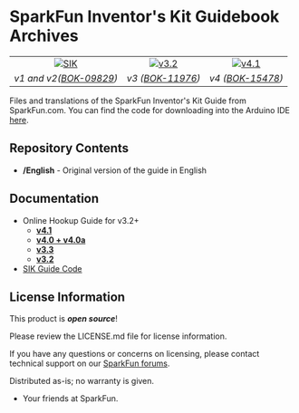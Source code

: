 SparkFun Inventor's Kit Guidebook Archives
==================================

<table class="table table-hover table-striped table-bordered">
  <tr align="center">
   <td><a href="https://www.sparkfun.com/products/09829"><img src="https://cdn.sparkfun.com/assets/parts/3/9/0/6/09646-01c.jpg" alt="SIK"></a></td>
   <td><a href="https://www.sparkfun.com/products/11976"><img src="https://cdn.sparkfun.com//assets/parts/7/5/6/6/11976-02.jpg" alt="v3.2"></a></td>
   <td><a href="https://www.sparkfun.com/products/15478"><img src="https://cdn.sparkfun.com//assets/parts/1/4/0/6/8/15478-SparkFun_Inventor_s_Kit_Guidebook_-_v4.1-02.jpg" alt="v4.1"></a></td>
  </tr>
  <tr align="center">
    <td><i>v1 and v2(<a href="https://www.sparkfun.com/products/09829">BOK-09829</a>)</i></td>
    <td><i>v3 (<a href="https://www.sparkfun.com/products/11976">BOK-11976</a>)</i></td>
    <td><i>v4 (<a href="https://www.sparkfun.com/products/15478">BOK-15478</a>)</i></td>
  </tr>
</table>

Files and translations of the SparkFun Inventor's Kit Guide from SparkFun.com. You can find the code for downloading into the Arduino IDE [here](https://github.com/sparkfun/SIK-Guide-Code/releases). 

Repository Contents
-------------------
* **/English** - Original version of the guide in English

Documentation
--------------
* Online Hookup Guide for v3.2+
  * **[v4.1](https://learn.sparkfun.com/tutorials/sparkfun-inventors-kit-experiment-guide---v41)**
  * **[v4.0 + v4.0a](https://learn.sparkfun.com/tutorials/sparkfun-inventors-kit-experiment-guide---v40/install-the-arduino-ide-and-sik-code)**
  * **[v3.3](https://learn.sparkfun.com/tutorials/sik-experiment-guide-for-arduino---v33)**
  * **[v3.2](https://learn.sparkfun.com/tutorials/sik-experiment-guide-for-arduino---v32)**
* [SIK Guide Code](https://github.com/sparkfun/SIK-Guide-Code/releases)

License Information
-------------------

This product is _**open source**_! 

Please review the LICENSE.md file for license information. 

If you have any questions or concerns on licensing, please contact technical support on our [SparkFun forums](https://forum.sparkfun.com/viewforum.php?f=152).

Distributed as-is; no warranty is given.

- Your friends at SparkFun.

_<COLLABORATION CREDIT>_
